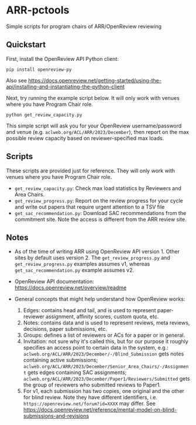 # ARR-pctools
Simple scripts for program chairs of ARR/OpenReview reviewing

## Quickstart

First, install the OpenReview API Python client:

```
pip install openreview-py
```
Also see https://docs.openreview.net/getting-started/using-the-api/installing-and-instantiating-the-python-client


Next, try running the example script below. It will only work with venues where you have Program Chair role.

```
python get_review_capacity.py
```

This simple script will ask you for your OpenReview username/password and venue (e.g. `aclweb.org/ACL/ARR/2023/December`), then report on the max possible review capacity based on reviewer-specified max loads. 

## Scripts

These scripts are provided just for reference. They will only work with venues where you have Program Chair role.

* `get_review_capacity.py`: Check max load statistics by Reviewers and Area Chairs.
* `get_review_progress.py`: Report on the review progress for your cycle and write out papers that require urgent attention to a TSV file
* `get_sac_recommendation.py`: Download SAC recommendations from the commitment site. Note the access is different from the ARR review site. 



## Notes

* As of the time of writing ARR using OpenReview API version 1. Other sites by default uses version 2. The `get_review_progress.py` and `get_review_progress.py` examples assumes v1, whereas `get_sac_recommendation.py` example assumes v2. 

* OpenReview API documentation: https://docs.openreview.net/overview/readme 

* General concepts that might help understand how OpenReview works: 

  1. Edges: contains head and tail, and is used to represent paper-reviewer assignment, affinity scores, custom quota, etc. 
  2. Notes: contains data and is used to represent reviews, meta reviews, decisions, paper submissions, etc.
  3. Groups: defines a list of reviewers or ACs for a paper or in general. 
  4. Invitation: not sure why it's called this, but for our purpose it roughly specifies an access point to certain data in the system, e.g.: `aclweb.org/ACL/ARR/2023/December/-/Blind_Submission` gets notes containing active submissions; `aclweb.org/ACL/ARR/2023/December/Senior_Area_Chairs/-/Assignment` gets edges containing SAC assignments; `aclweb.org/ACL/ARR/2023/December/Paper1/Reviewers/Submitted` gets the group of reviewers who submitted reviews to Paper1.
  5. For v1, each submission has two copies, one original and the other for blind review. Note they have different identifiers, i.e. `https://openreview.net/forum?id=XXXX` may differ. See https://docs.openreview.net/reference/mental-model-on-blind-submissions-and-revisions
